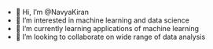 - 👋 Hi, I’m @NavyaKiran
- 👀 I’m interested in machine learning and data science
- 🌱 I’m currently learning applications of machine learning
- 💞️ I’m looking to collaborate on wide range of data analysis

<!---
NavyaKiran/NavyaKiran is a ✨ special ✨ repository because its `README.md` (this file) appears on your GitHub profile.
You can click the Preview link to take a look at your changes.
--->
